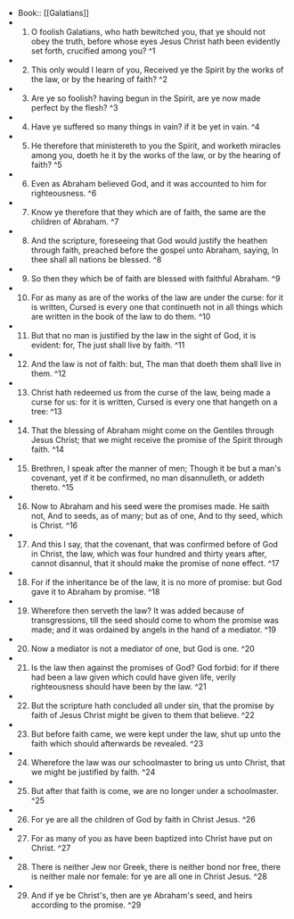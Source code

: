 - Book:: [[Galatians]]
- 1. O foolish Galatians, who hath bewitched you, that ye should not obey the truth, before whose eyes Jesus Christ hath been evidently set forth, crucified among you? ^1
- 2. This only would I learn of you, Received ye the Spirit by the works of the law, or by the hearing of faith? ^2
- 3. Are ye so foolish? having begun in the Spirit, are ye now made perfect by the flesh? ^3
- 4. Have ye suffered so many things in vain? if it be yet in vain. ^4
- 5. He therefore that ministereth to you the Spirit, and worketh miracles among you, doeth he it by the works of the law, or by the hearing of faith? ^5
- 6. Even as Abraham believed God, and it was accounted to him for righteousness. ^6
- 7. Know ye therefore that they which are of faith, the same are the children of Abraham. ^7
- 8. And the scripture, foreseeing that God would justify the heathen through faith, preached before the gospel unto Abraham, saying, In thee shall all nations be blessed. ^8
- 9. So then they which be of faith are blessed with faithful Abraham. ^9
- 10. For as many as are of the works of the law are under the curse: for it is written, Cursed is every one that continueth not in all things which are written in the book of the law to do them. ^10
- 11. But that no man is justified by the law in the sight of God, it is evident: for, The just shall live by faith. ^11
- 12. And the law is not of faith: but, The man that doeth them shall live in them. ^12
- 13. Christ hath redeemed us from the curse of the law, being made a curse for us: for it is written, Cursed is every one that hangeth on a tree: ^13
- 14. That the blessing of Abraham might come on the Gentiles through Jesus Christ; that we might receive the promise of the Spirit through faith. ^14
- 15. Brethren, I speak after the manner of men; Though it be but a man's covenant, yet if it be confirmed, no man disannulleth, or addeth thereto. ^15
- 16. Now to Abraham and his seed were the promises made. He saith not, And to seeds, as of many; but as of one, And to thy seed, which is Christ. ^16
- 17. And this I say, that the covenant, that was confirmed before of God in Christ, the law, which was four hundred and thirty years after, cannot disannul, that it should make the promise of none effect. ^17
- 18. For if the inheritance be of the law, it is no more of promise: but God gave it to Abraham by promise. ^18
- 19. Wherefore then serveth the law? It was added because of transgressions, till the seed should come to whom the promise was made; and it was ordained by angels in the hand of a mediator. ^19
- 20. Now a mediator is not a mediator of one, but God is one. ^20
- 21. Is the law then against the promises of God? God forbid: for if there had been a law given which could have given life, verily righteousness should have been by the law. ^21
- 22. But the scripture hath concluded all under sin, that the promise by faith of Jesus Christ might be given to them that believe. ^22
- 23. But before faith came, we were kept under the law, shut up unto the faith which should afterwards be revealed. ^23
- 24. Wherefore the law was our schoolmaster to bring us unto Christ, that we might be justified by faith. ^24
- 25. But after that faith is come, we are no longer under a schoolmaster. ^25
- 26. For ye are all the children of God by faith in Christ Jesus. ^26
- 27. For as many of you as have been baptized into Christ have put on Christ. ^27
- 28. There is neither Jew nor Greek, there is neither bond nor free, there is neither male nor female: for ye are all one in Christ Jesus. ^28
- 29. And if ye be Christ's, then are ye Abraham's seed, and heirs according to the promise. ^29
